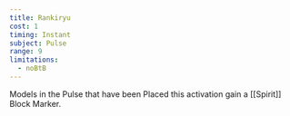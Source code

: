 ```yaml
---
title: Rankiryu
cost: 1
timing: Instant
subject: Pulse
range: 9
limitations:
  - noBtB
---
```

Models in the Pulse that have been Placed this activation gain a [[Spirit]] Block Marker.